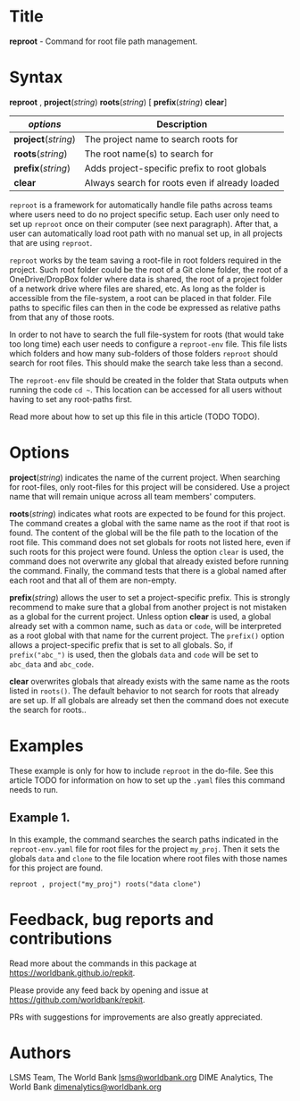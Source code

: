 # Title

__reproot__ - Command for root file path management.

# Syntax

__reproot__ , __**p**roject__(_string_) __**r**oots__(_string_) [ __**pre**fix__(_string_) __clear__]

| _options_ | Description |
|-----------|-------------|
| __**p**roject__(_string_) | The project name to search roots for |
| __**r**oots__(_string_) | The root name(s) to search for |
| __**pre**fix__(_string_) | Adds project-specific prefix to root globals |
| __**clear**__ | Always search for roots even if already loaded |


`reproot` is a framework for automatically handle file paths
across teams where users need to do no project specific setup.
Each user only need to set up `reproot` once on their computer
(see next paragraph).
After that, a user can automatically load root path with no manual set up,
in all projects that are using `reproot`.

`reproot` works by the team saving a root-file in root folders required in the project.
Such root folder could be the root of a Git clone folder,
the root of a OneDrive/DropBox folder where data is shared,
the root of a project folder of a network drive where files are shared, etc.
As long as the folder is accessible from the file-system,
a root can be placed in that folder.
File paths to specific files can then in the code be expressed as
relative paths from that any of those roots.

In order to not have to search the full file-system for roots
(that would take too long time)
each user needs to configure a `reproot-env` file.
This file lists which folders and how many sub-folders of those folders
`reproot` should search for root files.
This should make the search take less than a second.

The `reproot-env` file should be created in the folder that Stata outputs
when running the code `cd ~`.
This location can be accessed for all users without
having to set any root-paths first.

Read more about how to set up this file in this article (TODO TODO).

# Options

__**p**roject__(_string_) indicates the name of the current project.
When searching for root-files,
only root-files for this project will be considered.
Use a project name that will remain unique across all team members' computers.

__**r**oots__(_string_) indicates what
roots are expected to be found for this project.
The command creates a global with the same name
as the root if that root is found.
The content of the global will be the file path
to the location of the root file.
This command does not set globals for roots not listed here,
even if such roots for this project were found.
Unless the option `clear` is used, the command does not overwrite any global that already existed before running the command.
Finally, the command tests that there is a global named after each root
and that all of them are non-empty.

__**pre**fix__(_string_) allows the user to set a project-specific prefix.
This is strongly recommend to make sure that a global from another project
is not mistaken as a global for the current project.
Unless option __clear__ is used, a global already set with a common name,
such as `data` or `code`, will be interpreted as a root global with that name
for the current project. The `prefix()` option allows a project-specific prefix
that is set to all globals. So, if `prefix("abc_")` is used, then the globals
`data` and `code` will be set to `abc_data` and `abc_code`.

__clear__ overwrites globals that already exists
with the same name as the roots listed in `roots()`.
The default behavior to not search for roots that already are set up.
If all globals are already set then the command does not
execute the search for roots..

# Examples

These example is only for how to include `reproot` in the do-file. See this article TODO for information on how to set up the `.yaml` files this command needs to run.

## Example 1.

In this example, the command searches the search paths indicated in the `reproot-env.yaml` file for root files for the project `my_proj`. Then it sets the globals `data` and `clone` to the file location where root files with those names for this project are found.

```
reproot , project("my_proj") roots("data clone")
```

# Feedback, bug reports and contributions

Read more about the commands in this package at https://worldbank.github.io/repkit.

Please provide any feed back by opening and issue at https://github.com/worldbank/repkit.

PRs with suggestions for improvements are also greatly appreciated.

# Authors

LSMS Team, The World Bank lsms@worldbank.org
DIME Analytics, The World Bank dimenalytics@worldbank.org
